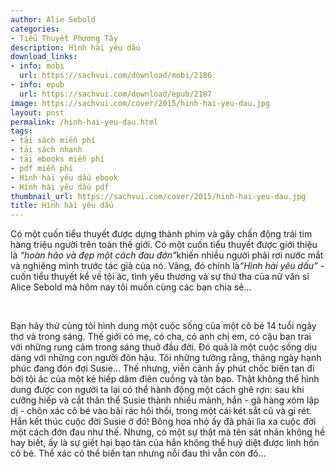 ```yaml
---
author: Alie Sebold
categories:
- Tiểu Thuyết Phương Tây
description: Hình hài yêu dấu
download_links:
- info: mobi
  url: https://sachvui.com/download/mobi/2186
- info: epub
  url: https://sachvui.com/download/epub/2187
image: https://sachvui.com/cover/2015/hinh-hai-yeu-dau.jpg
layout: post
permalink: /hinh-hai-yeu-dau.html
tags:
- tải sách miễn phí
- tải sách nhanh
- tải ebooks miễn phí
- pdf miễn phí
- Hình hài yêu dấu ebook
- Hình hài yêu dấu pdf
thumbnail_url: https://sachvui.com/cover/2015/hinh-hai-yeu-dau.jpg
title: Hình hài yêu dấu
---
```


 <div class="item-desc text-justify"> <p>Có một cuốn tiểu thuyết được dựng thành phim và gây chấn động trái tim hàng triệu người trên toàn thế giới. Có một cuốn tiểu thuyết được giới thiệu là<em> “hoàn hảo và đẹp một cách đau đớn”</em>khiến nhiều người phải rơi nước mắt và nghiêng mình trước tác giả của nó. Vâng, đó chính là<em>“Hình hài yêu dấu”</em> - cuốn tiểu thuyết kể về tội ác, tình yêu thương và sự thứ tha của nữ văn sĩ Alice Sebold mà hôm nay tôi muốn cùng các bạn chia sẻ…</p><p> </p><p>Bạn hãy thử cùng tôi hình dung một cuộc sống của một cô bé 14 tuổi ngây thơ và trong sáng. Thế giới có mẹ, có cha, có anh chị em, có cậu bạn trai với những rung cảm trong sáng thuở đầu đời. Đó quả là một cuộc sống dịu dàng với những con người đôn hậu. Tôi những tưởng rằng, tháng ngày hạnh phúc đang đón đợi Susie… Thế nhưng, viễn cảnh ấy phút chốc biến tan đi bởi tội ác của một kẻ hiếp dâm điên cuồng và tàn bạo. Thật không thể hình dung được con người ta lại có thể hành động một cách ghê rợn: sau khi cưỡng hiếp và cắt thân thể Susie thành nhiều mảnh, hắn - gã hàng xóm lập dị - chôn xác cô bé vào bãi rác hôi thối, trong một cái két sắt cũ và gỉ rét. Hắn kết thúc cuộc đời Susie ở đó! Bông hoa nhỏ ấy đã phải lìa xa cuộc đời một cách đớn đau như thế. Nhưng, có một sự thật mà tên sát nhân không hề hay biết, ấy là sự giết hại bạo tàn của hắn không thể huỷ diệt được linh hồn cô bé. Thể xác có thể biến tan nhưng nỗi đau thì vẫn còn đó...</p> </div>